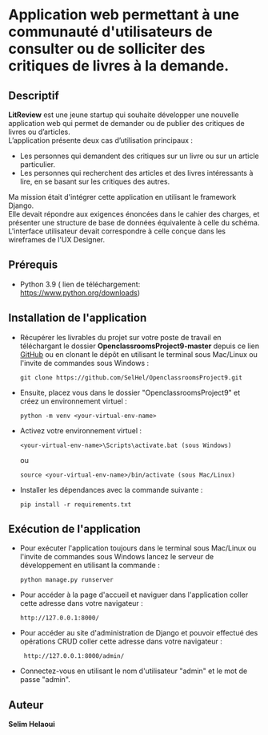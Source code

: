 # Application web permettant à une communauté d'utilisateurs de consulter ou de solliciter des critiques de livres à la demande.
## Descriptif
**LitReview** est une jeune startup qui souhaite développer une nouvelle application web qui permet de demander ou de publier des critiques de livres ou d’articles.<br>
L’application présente deux cas d’utilisation principaux :

* Les personnes qui demandent des critiques sur un livre ou sur un article particulier.
* Les personnes qui recherchent des articles et des livres intéressants à lire, en se basant sur les critiques des autres.

Ma mission était d'intégrer cette application en utilisant le framework Django.<br>
Elle devait répondre aux exigences énoncées dans le cahier des charges, et présenter une structure de base de données équivalente à celle du schéma.<br>
L'interface utilisateur devait correspondre à celle conçue dans les wireframes de l'UX Designer.

## Prérequis
* Python 3.9 ( lien de téléchargement: <https://www.python.org/downloads>)

## Installation de l'application

* Récupérer les livrables du projet sur votre poste de travail en téléchargant le dossier **OpenclassroomsProject9-master** depuis ce lien [GitHub](https://github.com/SelHel/OpenclassroomsProject9.git) ou en clonant le dépôt en utilisant le terminal sous Mac/Linux ou l'invite de commandes sous Windows :<br>

	```
	git clone https://github.com/SelHel/OpenclassroomsProject9.git
	```

* Ensuite, placez vous dans le dossier "OpenclassroomsProject9" et créez un environnement virtuel :

	```
	python -m venv <your-virtual-env-name>
	```

* Activez votre environnement virtuel :

	```
	<your-virtual-env-name>\Scripts\activate.bat (sous Windows)
	```
	ou
	
	```
	source <your-virtual-env-name>/bin/activate (sous Mac/Linux)
	```

* Installer les dépendances avec la commande suivante :

	```
	pip install -r requirements.txt
	```
## Exécution de l'application
* Pour exécuter l'application toujours dans le terminal sous Mac/Linux ou l'invite de commandes sous Windows lancez le serveur de développement en utilisant la commande :

	```
	python manage.py runserver
	```

* Pour accéder à la page d'accueil et naviguer dans l'application coller cette adresse dans votre navigateur :
	
	```
	http://127.0.0.1:8000/
	```
* Pour accéder au site d'administration de Django et pouvoir effectué des opérations CRUD coller cette adresse dans votre navigateur :

	```
	 http://127.0.0.1:8000/admin/
	```
* Connectez-vous en utilisant le nom d'utilisateur "admin" et le mot de passe "admin".

## Auteur
**Selim Helaoui**